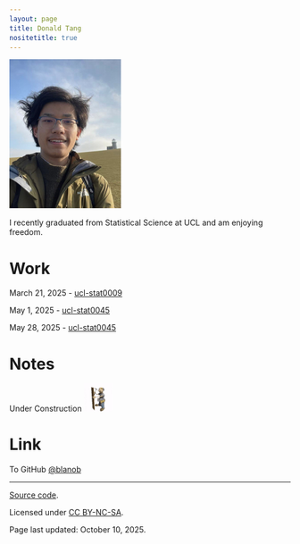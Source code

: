 ```yaml
---
layout: page
title: Donald Tang
nositetitle: true
---
```


<img src="lighthouse-small.jpg">

I recently graduated from Statistical Science at UCL and am enjoying freedom.

# Work

March 21, 2025 - [ucl-stat0009](https://blanob.github.io/assets/availability-analysis.html)

May 1, 2025 - [ucl-stat0045](https://blanob.github.io/assets/data-ethics.pdf)

May 28, 2025 - [ucl-stat0045](https://blanob.github.io/assets/anova.pdf)

# Notes

Under Construction <img src="construction.gif" width="50" >

# Link

To GitHub [@blanob](https://github.com/blanob/)

---

<div class="small center">
<p><a href="https://github.com/blanob/blanob.github.io/">Source code</a>.</p>
<p>Licensed under <a href="https://creativecommons.org/licenses/by-nc-sa/4.0/">CC BY-NC-SA</a>.</p>
<p>Page last updated: October 10, 2025.</p>
</div>

